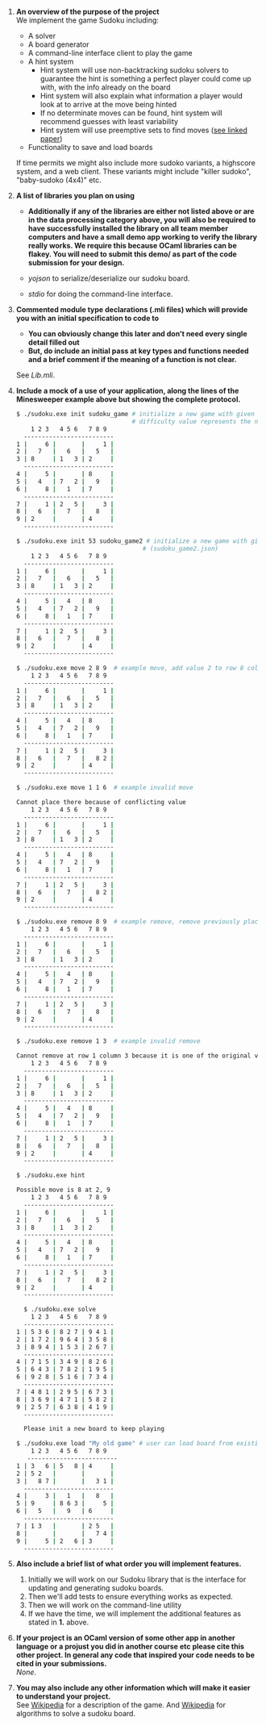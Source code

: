 1. **An overview of the purpose of the project**  
We implement the game Sudoku including:
    - A solver
    - A board generator
    - A command-line interface client to play the game
    - A hint system 
      - Hint system will use non-backtracking sudoku solvers to guarantee the hint is something a perfect player could come up with, with the info already on the board
      - Hint system will also explain what information a player would look at to arrive at the move being hinted
      - If no determinate moves can be found, hint system will recommend guesses with least variability
      - Hint system will use preemptive sets to find moves ([see linked paper](https://www.ams.org/notices/200904/rtx090400460p.pdf))
   - Functionality to save and load boards  

    If time permits we might also include more sudoko variants, a highscore system, and a web client. These variants might include "killer sudoko", "baby-sudoko (4x4)" etc.



2. **A list of libraries you plan on using**
    - **Additionally if any of the libraries are either not listed above or are in the data processing category above, you will also be required to have successfully installed the library on all team member computers and have a small demo app working to verify the library really works. We require this because OCaml libraries can be flakey. You will need to submit this demo/ as part of the code submission for your design.**  
    
    - _yojson_ to serialize/deserialize our sudoku board. 
    - _stdio_ for doing the command-line interface. 




3. **Commented module type declarations (.mli files) which will provide you with an initial specification to code to**
    - **You can obviously change this later and don’t need every single detail filled out**
    - **But, do include an initial pass at key types and functions needed and a brief comment if the meaning of a function is not clear.**

    See _Lib.mli_. 


4. **Include a mock of a use of your application, along the lines of the Minesweeper example above but showing the complete protocol.**

    ``` sh
    $ ./sudoku.exe init sudoku_game # initialize a new game with given name (e.g. sudoku_game.json) 
                                    # difficulty value represents the number of tiles removed from a complete board (default difficulty: 54)
        1 2 3   4 5 6   7 8 9
      -------------------------
   1 |     6 |       |     1 |
   2 |   7   |   6   |   5   |
   3 | 8     | 1   3 | 2     |
      -------------------------
   4 |     5 |       | 8     |
   5 |   4   | 7   2 |   9   |
   6 |     8 |   1   | 7     |
      -------------------------
   7 |     1 | 2   5 |     3 |
   8 |   6   |   7   |   8   |
   9 | 2     |       | 4     |
      -------------------------

   $ ./sudoku.exe init 53 sudoku_game2 # initialize a new game with given name and set difficulty of 53        
                                       # (sudoku_game2.json)
        1 2 3   4 5 6   7 8 9
      -------------------------
   1 |     6 |       |     1 |
   2 |   7   |   6   |   5   |
   3 | 8     | 1   3 | 2     |
      -------------------------
   4 |     5 |   4   | 8     |
   5 |   4   | 7   2 |   9   |
   6 |     8 |   1   | 7     |
      -------------------------
   7 |     1 | 2   5 |     3 |
   8 |   6   |   7   |   8   |
   9 | 2     |       | 4     |
      -------------------------

    $ ./sudoku.exe move 2 8 9  # example move, add value 2 to row 8 col 9
        1 2 3   4 5 6   7 8 9
      -------------------------
   1 |     6 |       |     1 |
   2 |   7   |   6   |   5   |
   3 | 8     | 1   3 | 2     |
      -------------------------
   4 |     5 |   4   | 8     |
   5 |   4   | 7   2 |   9   |
   6 |     8 |   1   | 7     |
      -------------------------
   7 |     1 | 2   5 |     3 |
   8 |   6   |   7   |   8 2 |
   9 | 2     |       | 4     |
      -------------------------
    
    $ ./sudoku.exe move 1 1 6  # example invalid move
    
    Cannot place there because of conflicting value
        1 2 3   4 5 6   7 8 9
      -------------------------
   1 |     6 |       |     1 |
   2 |   7   |   6   |   5   |
   3 | 8     | 1   3 | 2     |
      -------------------------
   4 |     5 |   4   | 8     |
   5 |   4   | 7   2 |   9   |
   6 |     8 |   1   | 7     |
      -------------------------
   7 |     1 | 2   5 |     3 |
   8 |   6   |   7   |   8 2 |
   9 | 2     |       | 4     |
      -------------------------

   $ ./sudoku.exe remove 8 9  # example remove, remove previously placed value at row 8 col 9
        1 2 3   4 5 6   7 8 9
      -------------------------
   1 |     6 |       |     1 |
   2 |   7   |   6   |   5   |
   3 | 8     | 1   3 | 2     |
      -------------------------
   4 |     5 |   4   | 8     |
   5 |   4   | 7   2 |   9   |
   6 |     8 |   1   | 7     |
      -------------------------
   7 |     1 | 2   5 |     3 |
   8 |   6   |   7   |   8   |
   9 | 2     |       | 4     |
      -------------------------

   $ ./sudoku.exe remove 1 3  # example invalid remove

   Cannot remove at row 1 column 3 because it is one of the original values
        1 2 3   4 5 6   7 8 9
      -------------------------
   1 |     6 |       |     1 |
   2 |   7   |   6   |   5   |
   3 | 8     | 1   3 | 2     |
      -------------------------
   4 |     5 |   4   | 8     |
   5 |   4   | 7   2 |   9   |
   6 |     8 |   1   | 7     |
      -------------------------
   7 |     1 | 2   5 |     3 |
   8 |   6   |   7   |   8   |
   9 | 2     |       | 4     |
      -------------------------

    $ ./sudoku.exe hint

    Possible move is 8 at 2, 9
        1 2 3   4 5 6   7 8 9
      -------------------------
   1 |     6 |       |     1 |
   2 |   7   |   6   |   5   |
   3 | 8     | 1   3 | 2     |
      -------------------------
   4 |     5 |   4   | 8     |
   5 |   4   | 7   2 |   9   |
   6 |     8 |   1   | 7     |
      -------------------------
   7 |     1 | 2   5 |     3 |
   8 |   6   |   7   |   8 2 |
   9 | 2     |       | 4     |
      -------------------------

      $ ./sudoku.exe solve
        1 2 3   4 5 6   7 8 9
      -------------------------
    1 | 5 3 6 | 8 2 7 | 9 4 1 |
    2 | 1 7 2 | 9 6 4 | 3 5 8 |
    3 | 8 9 4 | 1 5 3 | 2 6 7 |
      -------------------------
    4 | 7 1 5 | 3 4 9 | 8 2 6 |
    5 | 6 4 3 | 7 8 2 | 1 9 5 |
    6 | 9 2 8 | 5 1 6 | 7 3 4 |
      -------------------------
    7 | 4 8 1 | 2 9 5 | 6 7 3 |
    8 | 3 6 9 | 4 7 1 | 5 8 2 |
    9 | 2 5 7 | 6 3 8 | 4 1 9 |
      -------------------------

      Please init a new board to keep playing

    $ ./sudoku.exe load "My old game" # user can load board from existing json
        1 2 3   4 5 6   7 8 9
       -------------------------
    1 | 3   6 | 5   8 | 4     |
    2 | 5 2   |       |       |
    3 |   8 7 |       |   3 1 |
      -------------------------
    4 |     3 |   1   |   8   |
    5 | 9     | 8 6 3 |     5 |
    6 |   5   |   9   | 6     |
      -------------------------
    7 | 1 3   |       | 2 5   |
    8 |       |       |   7 4 |
    9 |     5 | 2   6 | 3     |
      -------------------------

    ```

5. **Also include a brief list of what order you will implement features.**
    1. Initially we will work on our Sudoku library that is the interface for updating and generating sudoku boards.
    2. Then we'll add tests to ensure everything works as expected. 
    3. Then we will work on the command-line utility
    4. If we have the time, we will implement the additional features as stated in **1.** above.

6. **If your project is an OCaml version of some other app in another language or a projust you did in another course etc please cite this other project. In general any code that inspired your code needs to be cited in your submissions.**  
    _None_.

7. **You may also include any other information which will make it easier to understand your project.**  
    See [Wikipedia](https://en.wikipedia.org/wiki/Sudoku) for a description of the game. And [Wikipedia](https://en.wikipedia.org/wiki/Sudoku_solving_algorithms) for algorithms to solve a sudoku board.
